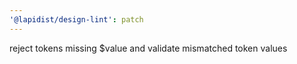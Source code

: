 ```yaml
---
'@lapidist/design-lint': patch
---
```


reject tokens missing $value and validate mismatched token values
